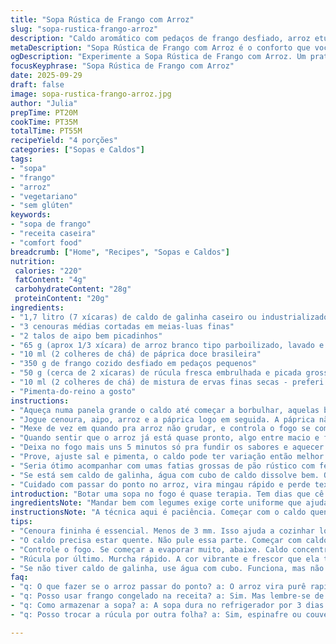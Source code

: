 ```yaml
---
title: "Sopa Rústica de Frango com Arroz"
slug: "sopa-rustica-frango-arroz"
description: "Caldo aromático com pedaços de frango desfiado, arroz etuvê levemente modificado, cenouras em rodelas finas e aipo picadinho, tudo cozido no caldo caseiro com toque de páprica doce. As folhas verdes entram no final para um frescor que corta o caldo. Temperos simples, mas com nuances que só o tempo de fervura traz. Tudo pensado para um prato sem glúten, lactose, ovos ou nozes. Fácil de preparar, bom aproveitamento e versátil para qualquer dia."
metaDescription: "Sopa Rústica de Frango com Arroz é o conforto que você precisa. Receita prática e saborosa para aquecer os dias."
ogDescription: "Experimente a Sopa Rústica de Frango com Arroz. Um prato caseiro reconfortante, perfeito para qualquer momento."
focusKeyphrase: "Sopa Rústica de Frango com Arroz"
date: 2025-09-29
draft: false
image: sopa-rustica-frango-arroz.jpg
author: "Julia"
prepTime: PT20M
cookTime: PT35M
totalTime: PT55M
recipeYield: "4 porções"
categories: ["Sopas e Caldos"]
tags:
- "sopa"
- "frango"
- "arroz"
- "vegetariano"
- "sem glúten"
keywords:
- "sopa de frango"
- "receita caseira"
- "comfort food"
breadcrumb: ["Home", "Recipes", "Sopas e Caldos"]
nutrition: 
 calories: "220"
 fatContent: "4g"
 carbohydrateContent: "28g"
 proteinContent: "20g"
ingredients:
- "1,7 litro (7 xícaras) de caldo de galinha caseiro ou industrializado baixo sódio"
- "3 cenouras médias cortadas em meias-luas finas"
- "2 talos de aipo bem picadinhos"
- "65 g (aprox 1/3 xícara) de arroz branco tipo parboilizado, lavado e escorrido"
- "10 ml (2 colheres de chá) de páprica doce brasileira"
- "350 g de frango cozido desfiado em pedaços pequenos"
- "50 g (cerca de 2 xícaras) de rúcula fresca embrulhada e picada grosseiramente"
- "10 ml (2 colheres de chá) de mistura de ervas finas secas - preferi usar manjericão e tomilho"
- "Pimenta-do-reino a gosto"
instructions:
- "Aqueça numa panela grande o caldo até começar a borbulhar, aquelas bolhinhas pequenas ao redor já indicam que tá no ponto pra começar a cozinhar sem evaporar demais."
- "Jogue cenoura, aipo, arroz e a páprica logo em seguida. A páprica não só colore, mas dá uma doçura defumada que casa com o frango, não tenha pressa, o tempo não é exato, mas fique atento à textura dos legumes - eles precisam estar macios demais pra acabar murchando na boca."
- "Mexe de vez em quando pra arroz não grudar, e controla o fogo se começar a evaporar rápido demais. Não tampe completamente, ajuda a deixar a sopa levemente concentrada."
- "Quando sentir que o arroz já está quase pronto, algo entre macio e firme (creio que uns 25 minutos), aí pode adicionar o frango e as ervas. Mistura delicado, frango já cozido demora menos e se aquenta rápido."
- "Deixa no fogo mais uns 5 minutos só pra fundir os sabores e aquecer tudo uniformemente, aí acrescenta a rúcula por último, mexe fácil, só pra murchar rapidinho e não perder o frescor e um pouco da crocância."
- "Prove, ajuste sal e pimenta, o caldo pode ter variação então melhor regular na hora."
- "Seria ótimo acompanhar com umas fatias grossas de pão rústico com fermentação natural, mas um pão francês velho também quebra o galho pra mergulhar."
- "Se está sem caldo de galinha, água com cubo de caldo dissolve bem. Ou mesmo um caldo vegetal, altera a riqueza, mas funciona tranquilo. Arroz já cozido? Pode usar, só diminua o tempo e cuidado com peixe que gruda."
- "Cuidado com passar do ponto no arroz, vira mingau rápido e perde textura. Use fogo médio e atenção no cheiro e textura - aroma de frango e páprica bora invadir cozinha é sinal. E não esqueça da última adição da rúcula, sempre no final e rápido, pra manter o toque de verde e frescor."
introduction: "Botar uma sopa no fogo é quase terapia. Tem dias que cê quer mais calor, outras algo leve. Essa mistura de frango com arroz, cenoura e aipo no caldo bem temperado quebra o galho da fome e ainda dá aquela sensação de casa. A páprica dá uma identidade, um quê especial que não pesa, só soma. Já tentei pular a rúcula e a sopa vira só líquido e grãos; aí aprendi a importância das folhas no final, frescuras que agregam textura e sabor. Pra mim, nada substitui um caldo caseiro, mas se estiver sem, dá pra se virar, só não dispense o toque final das ervas - transforma tudo."
ingredientsNote: "Mandar bem com legumes exige corte uniforme que ajuda cozinhar por igual, por isso prefira meia-lua fina na cenoura, não mais que 3 mm de grossura pra dar cozimento rápido e sem encher de fibra dura. O arroz parboilizado é escolha pela textura: absorve sabor e não vira mingau fácil. O aipo amplifica a frescura, mas se não gostar, pode trocar por alho-poró, que tem perfume diferente, mas vai modificar um pouco o sabor. Frango pode ser sobra de assado sem pele, ou peito cozido na pressão, se seco, jogue um pouco de caldo pra recuperar umidade. A rúcula entra no fim pra preservar a textura e coloração vibrante. Ervas secas são mais concentradas, mas pode fazer uma mistura caseira com sálvia e orégano, fica gostoso também."
instructionsNote: "A técnica aqui é paciência. Começar com o caldo quente é essencial pra que os sabores se desenvolvam rápido e uniforme. Misturar legumes e arroz de uma vez garante que o cozimento seja sincronizado; mas bocadinhos de teste dão segurança: o ponto dos legumes, firme mas macio, é chave pra não virar sopa de purê ou blanda demais. O frango já cozido entra por último para não desmanchar e garantir pedaços visíveis. A rúcula, quase um segredo, é finalizada em fogo baixo para não cozinhar e perder aquela mordida levemente amarga e cor vibrante, acende o prato todo. Mexer de leve, evitar agitação excessiva para não partir o arroz, que sempre às vezes teima em empapar. Essa sopa bate na cozinha como trilha sonora de panela brilhando, aroma tostado da páprica, o caldo que murmura e o último sopro verde que salta na boca."
tips:
- "Cenoura fininha é essencial. Menos de 3 mm. Isso ajuda a cozinhar logo. Ter atenção aqui faz diferença. Não fique só no arroz."
- "O caldo precisa estar quente. Não pule essa parte. Começar com caldo quente acelera o cozimento. Frango cozido deve entrar no final."
- "Controle o fogo. Se começar a evaporar muito, abaixe. Caldo concentrado é bom, mas evaporar demais acaba resultando em sopa sem gosto."
- "Rúcula por último. Murcha rápido. A cor vibrante e frescor que ela traz é única. Não cozinhe demais, só murchou já é o suficiente."
- "Se não tiver caldo de galinha, use água com cubo. Funciona, mas não é o ideal. As vezes o substituto acaba mudando a textura."
faq:
- "q: O que fazer se o arroz passar do ponto? a: O arroz vira purê rapidinho. Ficar de olho na textura é essencial. Se passou, frita um pouquinho."
- "q: Posso usar frango congelado na receita? a: Sim. Mas lembre-se de descongelar primeiro. Frango congelado cozinha de forma desigual. Pode secar."
- "q: Como armazenar a sopa? a: A sopa dura no refrigerador por 3 dias. Pode congelar também. Para retirar, aquece devagar. Qualquer sobra é bom."
- "q: Posso trocar a rúcula por outra folha? a: Sim, espinafre ou couve servem bem. Mas a textura é outra. Se for trocar, adicione na mesma hora."

---
```

